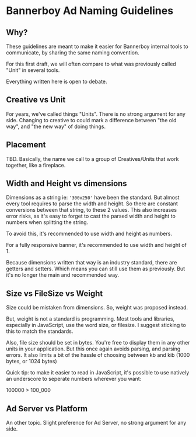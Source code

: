 # Bannerboy Ad Naming Guidelines

## Why?

These guidelines are meant to make it easier for Bannerboy internal tools to communicate, by sharing the same naming convention.

For this first draft, we will often compare to what was previously called "Unit" in several tools.

Everything written here is open to debate.

## Creative vs Unit

For years, we've called things "Units". There is no strong argument for any side. Changing to creative to could mark a difference between "the old way", and "the new way" of doing things.

## Placement

TBD. Basically, the name we call to a group of Creatives/Units that work together, like a fireplace.

## Width and Height vs dimensions

Dimensions as a string ie: `'300x250'` have been the standard. But almost every tool requires to parse the width and height. So there are constant conversions between that string, to these 2 values. This also increases error risks, as it's easy to forget to cast the parsed width and height to numbers when splitting the string.

To avoid this, it's recommended to use width and height as numbers.

For a fully responsive banner, it's recommended to use width and height of 1.

Because dimensions written that way is an industry standard, there are getters and setters. Which means you can still use them as previously. But it's no longer the main and recommended way.

## Size vs FileSize vs Weight

Size could be mistaken from dimensions. So, weight was proposed instead.

But, weight is not a standard is programming. Most tools and libraries, especially in JavaScript, use the word size, or filesize. I suggest sticking to this to match the standards.

Also, file size should be set in bytes. You're free to display them in any other units in your application. But this once again avoids parsing, and parsing errors. It also limits a bit of the hassle of choosing between kb and kib (1000 bytes, or 1024 bytes)

Quick tip: to make it easier to read in JavaScript, it's possible to use natively an underscore to seperate numbers wherever you want:

100000 > 100_000

## Ad Server vs Platform

An other topic. Slight preference for Ad Server, no strong argument for any side.
